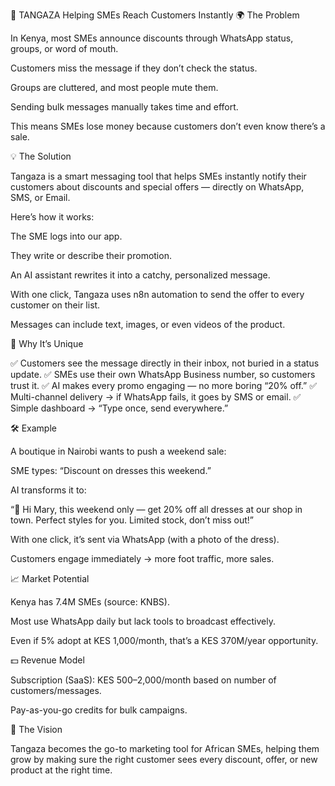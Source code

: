 🚀 TANGAZA 
 Helping SMEs Reach Customers Instantly
🌍 The Problem

In Kenya, most SMEs announce discounts through WhatsApp status, groups, or word of mouth.

Customers miss the message if they don’t check the status.

Groups are cluttered, and most people mute them.

Sending bulk messages manually takes time and effort.

This means SMEs lose money because customers don’t even know there’s a sale.


💡 The Solution

Tangaza is a smart messaging tool that helps SMEs instantly notify their customers about discounts and special offers — directly on WhatsApp, SMS, or Email.

Here’s how it works:

The SME logs into our app.

They write or describe their promotion.

An AI assistant rewrites it into a catchy, personalized message.

With one click, Tangaza uses n8n automation to send the offer to every customer on their list.

Messages can include text, images, or even videos of the product.

🎯 Why It’s Unique

✅ Customers see the message directly in their inbox, not buried in a status update.
✅ SMEs use their own WhatsApp Business number, so customers trust it.
✅ AI makes every promo engaging — no more boring “20% off.”
✅ Multi-channel delivery → if WhatsApp fails, it goes by SMS or email.
✅ Simple dashboard → “Type once, send everywhere.”








🛠 Example

A boutique in Nairobi wants to push a weekend sale:

SME types: “Discount on dresses this weekend.”

 AI transforms it to:

“💃 Hi Mary, this weekend only — get 20% off all dresses at our shop in town. Perfect styles for you. Limited stock, don’t miss out!”

With one click, it’s sent via WhatsApp (with a photo of the dress).

Customers engage immediately → more foot traffic, more sales.




📈 Market Potential

Kenya has 7.4M SMEs (source: KNBS).

Most use WhatsApp daily but lack tools to broadcast effectively.

Even if 5% adopt at KES 1,000/month, that’s a KES 370M/year opportunity.

💵 Revenue Model

Subscription (SaaS): KES 500–2,000/month based on number of customers/messages.

Pay-as-you-go credits for bulk campaigns.




🔮 The Vision

Tangaza becomes the go-to marketing tool for African SMEs, helping them grow by making sure the right customer sees every discount, offer, or new product at the right time.

